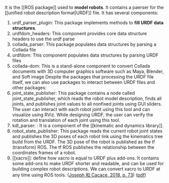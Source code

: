 It is the [[ROS package]] used to **model robots**. It contains a paerser for the [[unified robot description format|URDF]] file. It has several components: 
1. urdf_parser_plugin: This package implements methods to **fill URDF data structures**. 
2. urdfdom_headers: This component provides core data structure headers to use the urdf parse
3. collada_parser: This package populates data structures by parsing a Collada file
4. urdfdom:  This component populates data structures by parsing URDF files
5. collada-dom: This is a stand-alone component to convert Collada documents with 3D computer graphics software such as Maya, Blender, and Soft image 
Despite the packages that processing the URDF file itself, we can also use packages to interact between URDF files and other packages: 
1. joint_state_publisher: This package contains a node called joint_state_publisher, which reads the robot model description, finds all joints, and publishes joint values to all nonfixed joints using GUI sliders. The user can interact with each robot joint using this tool and can visualize using RViz. While designing URDF, the user can verify the rotation and translation of each joint using this tool.
2. kdl_parser: : It is a component of the [[kinematic and dynamics library]]. 
3. robot_state_publisher: This package reads the current robot joint states and publishes the 3D poses of each robot link using the kinematics tree build from the URDF. The 3D pose of the robot is published as the tf (transform) ROS. The tf ROS publishes the relationship between the coordinates frames of a robot.
4. [[xacro]]: define how xacro is equal to URDF plus add-ons. It contains some add-ons to make URDF shorter and readable, and can be used for building complex robot descriptions. We can convert xacro to URDF at any time using ROS tools.
 ([Joseph 和 Cacace, 2018, p. 73](zotero://select/library/items/MMUP6DDD)) ([pdf](zotero://open-pdf/library/items/4H7JC8DI?page=91&annotation=KGEXPB65))